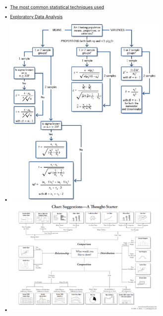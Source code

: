 - [The most common statistical techniques used](http://www.statstutor.ac.uk/resources/uploaded/tutorsquickguidetostatistics.pdf)

- [Exploratory Data Analysis](https://www.itl.nist.gov/div898/handbook/eda/eda_d.htm)

- <img src="./img/Hypothesis-Testing-Decision-Tree.png">
- <img src="./img/chart-types-choosing-the-right-one.png">